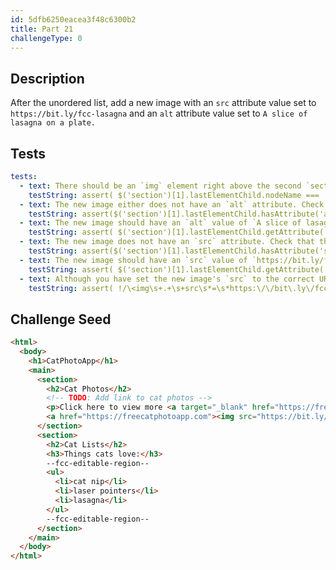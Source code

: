 ```yaml
---
id: 5dfb6250eacea3f48c6300b2
title: Part 21
challengeType: 0
---
```


## Description

<section id='description'>

After the unordered list, add a new image with an `src` attribute value set to `https://bit.ly/fcc-lasagna` and an `alt` attribute value set to `A slice of lasagna on a plate.`

</section>

## Tests

<section id='tests'>

```yml
tests:
  - text: There should be an `img` element right above the second `section` element's closing tag.
    testString: assert( $('section')[1].lastElementChild.nodeName === 'IMG' );
  - text: The new image either does not have an `alt` attribute. Check that there is a space after the opening tag's name and/or there are spaces before all attribute names.
    testString: assert($('section')[1].lastElementChild.hasAttribute('alt') );
  - text: The new image should have an `alt` value of `A slice of lasagna on a plate.` Make sure the `alt` attribute's value is surrounded with quotation marks.
    testString: assert( $('section')[1].lastElementChild.getAttribute('alt').replace(/\s+/g, ' ').match(/^A slice of lasagna on a plate\.?$/i) );
  - text: The new image does not have an `src` attribute. Check that there is a space after the opening tag's name and/or there are spaces before all attribute names.
    testString: assert($('section')[1].lastElementChild.hasAttribute('src') );
  - text: The new image should have an `src` value of `https://bit.ly/fcc-lasagna`. Make sure the `src` attribute's value is surrounded with quotation marks.
    testString: assert( $('section')[1].lastElementChild.getAttribute('src') === 'https://bit.ly/fcc-lasagna');
  - text: Although you have set the new image's `src` to the correct URL, it is recommended to always surround the value of an attribute with quotation marks.
    testString: assert( !/\<img\s+.+\s+src\s*=\s*https:\/\/bit\.ly\/fcc-lasagna/.test(code) );

```

</section>

## Challenge Seed

<section id='challengeSeed'>

<div id='html-seed'>

```html
<html>
  <body>
    <h1>CatPhotoApp</h1>
    <main>
      <section>
        <h2>Cat Photos</h2>
        <!-- TODO: Add link to cat photos -->
        <p>Click here to view more <a target="_blank" href="https://freecatphotoapp.com">cat photos</a>.</p>
        <a href="https://freecatphotoapp.com"><img src="https://bit.ly/fcc-relaxing-cat" alt="A cute orange cat lying on its back."></a>
      </section>
      <section>
        <h2>Cat Lists</h2>
        <h3>Things cats love:</h3>
        --fcc-editable-region--
        <ul>
          <li>cat nip</li>
          <li>laser pointers</li>
          <li>lasagna</li>
        </ul>
        --fcc-editable-region--
      </section>
    </main>
  </body>
</html>
```

</div>

</section>
